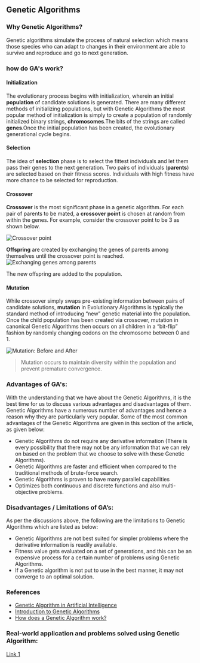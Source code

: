 ## Genetic Algorithms

### Why Genetic Algorithms?
Genetic algorithms simulate the process of natural selection which means those species who can adapt to changes in their environment are able to survive and reproduce and go to next generation.

### how do GA's work?
#### Initialization
The evolutionary process begins with initialization, wherein an initial **population** of candidate solutions is generated. There are many different methods of initializing populations, but with Genetic Algorithms the most popular method of initialization is simply to create a population of randomly initialized binary strings, **chromosomes**.The bits of the strings are called **genes**.Once the initial population has been created, the evolutionary generational cycle begins.

#### Selection
The idea of **selection** phase is to select the fittest individuals and let them pass their genes to the next generation.
Two pairs of individuals (**parents**) are selected based on their fitness scores. Individuals with high fitness have more chance to be selected for reproduction.

#### Crossover
**Crossover** is the most significant phase in a genetic algorithm. For each pair of parents to be mated, a **crossover point** is chosen at random from within the genes.
For example, consider the crossover point to be 3 as shown below.

![Crossover point](https://miro.medium.com/max/409/1*Wi6ou9jyMHdxrF2dgczz7g.png)

**Offspring** are created by exchanging the genes of parents among themselves until the crossover point is reached.
![Exchanging genes among parents](https://miro.medium.com/max/389/1*eQxFezBtdfdLxHsvSvBNGQ.png)

The new offspring are added to the population.

#### Mutation
While crossover simply swaps pre-existing information between pairs of candidate solutions, **mutation** in Evolutionary Algorithms is typically the standard method of introducing “new” genetic material into the population. Once the child population has been created via crossover, mutation in canonical Genetic Algorithms then occurs on all children in a “bit-flip” fashion by randomly changing codons on the chromosome between 0 and 1.

![Mutation: Before and After](https://miro.medium.com/max/439/1*CGt_UhRqCjIDb7dqycmOAg.png)

>Mutation occurs to maintain diversity within the population and prevent premature convergence.  


### Advantages of GA's:
With the understanding that we have about the Genetic Algorithms, it is the best time for us to discuss various advantages and disadvantages of them. Genetic Algorithms have a numerous number of advantages and hence a reason why they are particularly very popular. Some of the most common advantages of the Genetic Algorithms are given in this section of the article, as given below:

- Genetic Algorithms do not require any derivative information (There is every possibility that there may not be any information that we can rely on based on the problem that we choose to solve with these Genetic Algorithms).
- Genetic Algorithms are faster and efficient when compared to the traditional methods of brute-force search.
- Genetic Algorithms is proven to have many parallel capabilities
- Optimizes both continuous and discrete functions and also multi-objective problems.


### Disadvantages / Limitations of GA’s:
As per the discussions above, the following are the limitations to Genetic Algorithms which are listed as below:

- Genetic Algorithms are not best suited for simpler problems where the derivative information is readily available.
- Fitness value gets evaluated on a set of generations, and this can be an expensive process for a certain number of problems using Genetic Algorithms.
- If a Genetic algorithm is not put to use in the best manner, it may not converge to an optimal solution.


### References
* [Genetic Algorithm in Artificial Intelligence](https://mindmajix.com/genetic-algorithm-in-artificial-intelligence#:~:text=Genetic%20Algorithms%20are%20faster%20and,and%20also%20multi%2Dobjective%20problems.)
* [Introduction to Genetic Algorithms](https://towardsdatascience.com/introduction-to-genetic-algorithms-including-example-code-e396e98d8bf3)
* [How does a Genetic Algorithm work?](https://www.pico.net/kb/how-does-a-genetic-algorithm-work)

### Real-world application and problems solved using  Genetic Algorithm:
[Link 1](https://bioinfopublication.org/files/articles/1_1_1_BIOINFO_GP.pdf)

